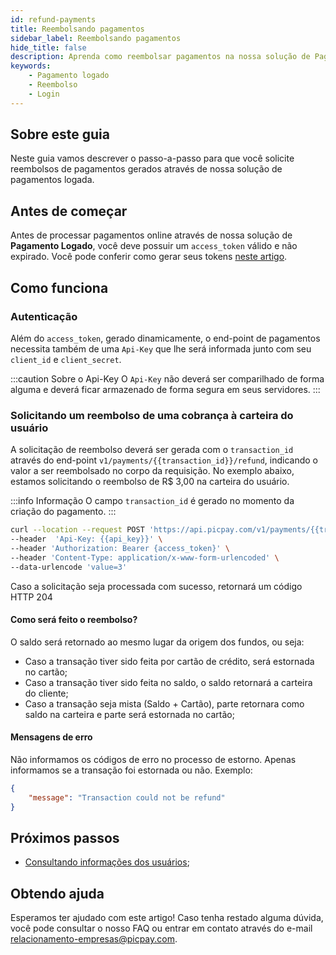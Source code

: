 ```yaml
---
id: refund-payments
title: Reembolsando pagamentos
sidebar_label: Reembolsando pagamentos
hide_title: false
description: Aprenda como reembolsar pagamentos na nossa solução de Pagamento Logado
keywords: 
    - Pagamento logado
    - Reembolso    
    - Login
---
```


## Sobre este guia

Neste guia vamos descrever o passo-a-passo para que você solicite reembolsos de pagamentos gerados através de nossa solução de pagamentos logada.

## Antes de começar

Antes de processar pagamentos online através de nossa solução de **Pagamento Logado**, você deve possuir um `access_token` válido e não expirado. Você pode conferir como gerar seus tokens [neste artigo](/pagamento-logado/guides/oauth2-flow).

## Como funciona

### Autenticação

Além do `access_token`, gerado dinamicamente, o end-point de pagamentos necessita também de uma `Api-Key` que lhe será informada junto com seu `client_id` e `client_secret`.

:::caution Sobre o Api-Key
O `Api-Key` não deverá ser comparilhado de forma alguma e deverá ficar armazenado de forma segura em seus servidores. 
:::

### Solicitando um reembolso de uma cobrança à carteira do usuário

A solicitação de reembolso deverá ser gerada com o `transaction_id` através do end-point `v1/payments/{{transaction_id}}/refund`, indicando o valor a ser reembolsado no corpo da requisição. No exemplo abaixo, estamos solicitando o reembolso de R$ 3,00 na carteira do usuário.

:::info Informação
O campo `transaction_id` é gerado no momento da criação do pagamento.
:::


```bash
curl --location --request POST 'https://api.picpay.com/v1/payments/{{transaction_id}}/refund' \
--header  'Api-Key: {{api_key}}' \
--header 'Authorization: Bearer {access_token}' \
--header 'Content-Type: application/x-www-form-urlencoded' \
--data-urlencode 'value=3'
```
Caso a solicitação seja processada com sucesso, retornará um código HTTP 204

#### Como será feito o reembolso?

O saldo será retornado ao mesmo lugar da origem dos fundos, ou seja:

- Caso a transação tiver sido feita por cartão de crédito, será estornada no cartão;
- Caso a transação tiver sido feita no saldo, o saldo retornará a carteira do cliente;
- Caso a transação seja mista (Saldo + Cartão), parte retornara como saldo na carteira e parte será estornada no cartão;


#### Mensagens de erro

Não informamos os códigos de erro no processo de estorno. Apenas informamos se a transação foi estornada ou não. Exemplo:

```json
{
    "message": "Transaction could not be refund"
}
```

## Próximos passos

- [Consultando informações dos usuários](/pagamento-logado/guides/user-info);

## Obtendo ajuda
Esperamos ter ajudado com este artigo! Caso tenha restado alguma dúvida, você pode consultar o nosso FAQ ou entrar em contato através do e-mail relacionamento-empresas@picpay.com. 
